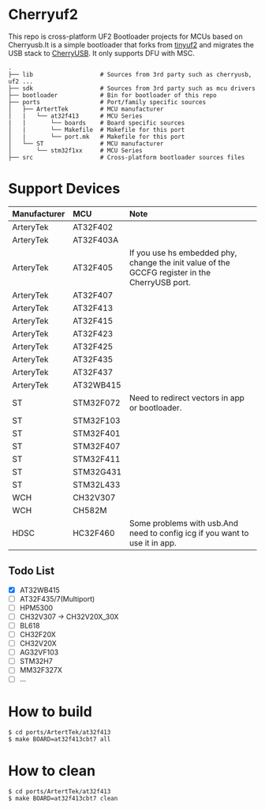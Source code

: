 # Cherryuf2
This repo is cross-platform UF2 Bootloader projects for MCUs based on Cherryusb.It is a simple bootloader that forks from [tinyuf2](https://github.com/adafruit/tinyuf2) and migrates the USB stack to [CherryUSB](https://github.com/sakumisu/CherryUSB).
It only supports DFU with MSC.
```
.
├── lib                   # Sources from 3rd party such as cherryusb, uf2 ...
├── sdk                   # Sources from 3rd party such as mcu drivers
├── bootloader            # Bin for bootloader of this repo
├── ports                 # Port/family specific sources
│   ├── ArtertTek         # MCU manufacturer
│   |   └── at32f413      # MCU Series
|   |       └── boards    # Board specific sources
│   |       └── Makefile  # Makefile for this port  
│   |       └── port.mk   # Makefile for this port         
│   └── ST                # MCU manufacturer
│       └── stm32f1xx     # MCU Series
├── src                   # Cross-platform bootloader sources files
```

# Support Devices
| Manufacturer | MCU       | Note                                                                                           |
| :----------- | :-------- | :--------------------------------------------------------------------------------------------- |
| ArteryTek    | AT32F402  |                                                                                                |
| ArteryTek    | AT32F403A |                                                                                                |
| ArteryTek    | AT32F405  | If you use hs embedded phy, change the init value of the GCCFG register in the CherryUSB port. |
| ArteryTek    | AT32F407  |                                                                                                |
| ArteryTek    | AT32F413  |                                                                                                |
| ArteryTek    | AT32F415  |                                                                                                |
| ArteryTek    | AT32F423  |                                                                                                |
| ArteryTek    | AT32F425  |                                                                                                |
| ArteryTek    | AT32F435  |                                                                                                |
| ArteryTek    | AT32F437  |                                                                                                |
| ArteryTek    | AT32WB415 |                                                                                                |
| ST           | STM32F072 | Need to redirect vectors in app or bootloader.                                                 |
| ST           | STM32F103 |                                                                                                |
| ST           | STM32F401 |                                                                                                |
| ST           | STM32F407 |                                                                                                |
| ST           | STM32F411 |                                                                                                |
| ST           | STM32G431 |                                                                                                |
| ST           | STM32L433 |                                                                                                |
| WCH          | CH32V307  |                                                                                                |
| WCH          | CH582M    |                                                                                                |
| HDSC         | HC32F460  | Some problems with usb.And need to config icg if you want to use it in app.                    |

## Todo List
- [x] AT32WB415
- [ ] AT32F435/7(Multiport)
- [ ] HPM5300
- [ ] CH32V307 -> CH32V20X_30X
- [ ] BL618
- [ ] CH32F20X
- [ ] CH32V20X
- [ ] AG32VF103
- [ ] STM32H7
- [ ] MM32F327X
- [ ] ...

# How to build
```
$ cd ports/ArtertTek/at32f413
$ make BOARD=at32f413cbt7 all
```

# How to clean
```
$ cd ports/ArtertTek/at32f413
$ make BOARD=at32f413cbt7 clean
```